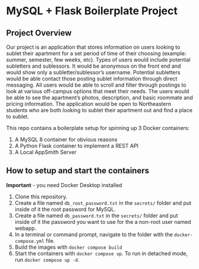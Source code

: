 # MySQL + Flask Boilerplate Project

## Project Overview 
Our project is an application that stores information on users looking to sublet their apartment for a set period of time of their choosing (example: summer, semester, few weeks, etc). Types of users would include potential subletters and sublessors. It would be anonymous on the front end and would show only a subletter/sublessor’s username. Potential subletters would be able contact those posting sublet information through direct messaging. All users would be able to scroll and filter through postings to look at various off-campus options that meet their needs. The users would be able to see the apartment’s photos, description, and basic roommate and pricing information. The application would be open to Northeastern students who are both looking to sublet their apartment out and find a place to sublet. 


This repo contains a boilerplate setup for spinning up 3 Docker containers: 
1. A MySQL 8 container for obvious reasons
1. A Python Flask container to implement a REST API
1. A Local AppSmith Server

## How to setup and start the containers
**Important** - you need Docker Desktop installed

1. Clone this repository.  
1. Create a file named `db_root_password.txt` in the `secrets/` folder and put inside of it the root password for MySQL. 
1. Create a file named `db_password.txt` in the `secrets/` folder and put inside of it the password you want to use for the a non-root user named webapp. 
1. In a terminal or command prompt, navigate to the folder with the `docker-compose.yml` file.  
1. Build the images with `docker compose build`
1. Start the containers with `docker compose up`.  To run in detached mode, run `docker compose up -d`. 




